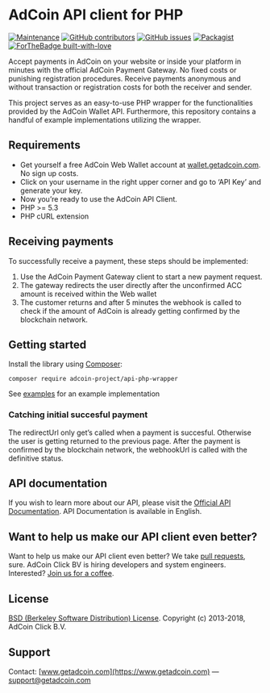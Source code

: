 # AdCoin API client for PHP

[![Maintenance](https://img.shields.io/badge/Maintained%3F-yes-green.svg)](https://github.com/adcoin-project/api-php-wrapper.php/graphs/commit-activity)
[![GitHub contributors](https://img.shields.io/github/contributors/adcoin-project/api-php-wrapper.svg)](https://GitHub.com/adcoin-project/api-php-wrapper/graphs/contributors/)
[![GitHub issues](https://img.shields.io/github/issues/adcoin-project/api-php-wrapper.svg)](https://github.com/adcoin-project/api-php-wrapper/issues/)
[![Packagist](https://img.shields.io/packagist/v/adcoin-project/api-php-wrapper.svg)]()
[![ForTheBadge built-with-love](http://ForTheBadge.com/images/badges/built-with-love.svg)](https://GitHub.com/adcoin-project/)

Accept payments in AdCoin on your website or inside your platform in minutes with the official AdCoin Payment Gateway. No fixed costs or punishing registration procedures. Receive payments anonymous and without transaction or registration costs for both the receiver and sender. 

This project serves as an easy-to-use PHP wrapper for the functionalities provided by the AdCoin Wallet API.
Furthermore, this repository contains a handful of example implementations utilizing the wrapper.

## Requirements

* Get yourself a free AdCoin Web Wallet account at [wallet.getadcoin.com](https://wallet.getadcoin.com). No sign up costs.
* Click on your username in the right upper corner and go to ‘API Key’ and generate your key. 
* Now you’re ready to use the AdCoin API Client. 
* PHP >= 5.3
* PHP cURL extension

## Receiving payments 

To successfully receive a payment, these steps should be implemented:
1.	Use the AdCoin Payment Gateway client to start a new payment request. 
2.	The gateway redirects the user directly after the unconfirmed ACC amount is received within the Web wallet
3.	The customer returns and after 5 minutes the webhook is called to check if the amount of AdCoin is already getting confirmed by the blockchain network. 

## Getting started

Install the library using [Composer](https://getcomposer.org):

```shell
composer require adcoin-project/api-php-wrapper
```

See [examples](EXAMPLES.md) for an example implementation

### Catching initial succesful payment

The redirectUrl only get’s called when a payment is succesful. Otherwise the user is getting returned to the previous page. After the payment is confirmed by the blockchain network, the webhookUrl is called with the definitive status.  

## API documentation ##

If you wish to learn more about our API, please visit the [Official API Documentation](https://www.getadcoin.com/api). API Documentation is available in English.

## Want to help us make our API client even better? ##

Want to help us make our API client even better? We take [pull requests](https://github.com/adcoin-project/api-php-wrapper/pulls), sure.  AdCoin Click BV is hiring developers and system engineers. Interested? [Join us for a coffee](mailto:info@getadcoin.com).

## License ##
[BSD (Berkeley Software Distribution) License](https://opensource.org/licenses/bsd-license.php).
Copyright (c) 2013-2018, AdCoin Click B.V.

## Support ##
Contact: [www.getadcoin.com](https://www.getadcoin.com) — support@getadcoin.com
